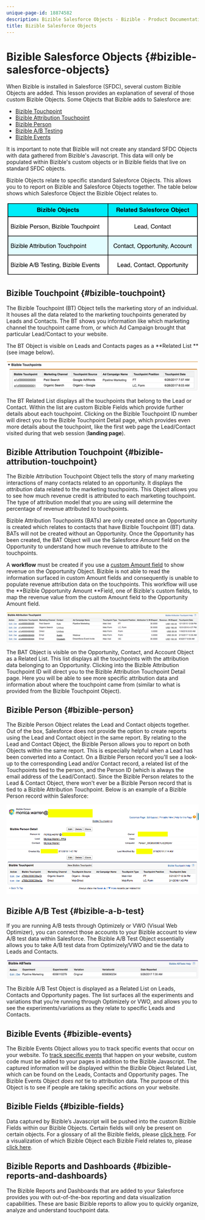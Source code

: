 ```yaml
---
unique-page-id: 18874582
description: Bizible Salesforce Objects - Bizible - Product Documentation
title: Bizible Salesforce Objects
---
```


# Bizible Salesforce Objects {#bizible-salesforce-objects}

When Bizible is installed in Salesforce (SFDC), several custom Bizible Objects are added. This lesson provides an explanation of several of those custom Bizible Objects. Some Objects that Bizible adds to Salesforce are:

* [Bizible Touchpoint](#touchpoint)
* [Bizible Attribution Touchpoint](#attribution)
* [Bizible Person](#person)
* [Bizible A/B Testing](#ab)
* [Bizible Events](#events)

It is important to note that Bizible will not create any standard SFDC Objects with data gathered from Bizible's Javascript. This data will only be populated within Bizible's custom objects or in Bizible fields that live on standard SFDC objects.

Bizible Objects relate to specific standard Salesforce Objects. This allows you to to report on Bizible and Salesforce Objects together. The table below shows which Salesforce Object the Bizible Object relates to.

![](assets/1-1.png)

##  Bizible Touchpoint {#bizible-touchpoint}

The Bizible Touchpoint (BT) Object tells the marketing story of an individual. It houses all the data related to the marketing touchpoints generated by Leads and Contacts. The BT shows you information like which marketing channel the touchpoint came from, or which Ad Campaign brought that particular Lead/Contact to your website.

The BT Object is visible on Leads and Contacts pages as a **Related List **(see image below).

![](assets/2-1.png)

The BT Related List displays all the touchpoints that belong to the Lead or Contact. Within the list are custom Bizible Fields which provide further details about each touchpoint. Clicking on the Bizible Touchpoint ID number will direct you to the Bizible Touchpoint Detail page, which provides even more details about the touchpoint, like the first web page the Lead/Contact visited during that web session (**landing page**).

##  Bizible Attribution Touchpoint {#bizible-attribution-touchpoint}

The Bizible Attribution Touchpoint Object tells the story of many marketing interactions of many contacts related to an opportunity. It displays the *attribution* data related to the marketing touchpoints. This Object allows you to see how much revenue credit is attributed to each marketing touchpoint. The type of attribution model that you are using will determine the percentage of revenue attributed to touchpoints.

Bizible Attribution Touchpoints (BATs) are only created once an Opportunity is created which relates to contacts that have Bizible Touchpoint (BT) data. BATs will not be created without an Opportunity. Once the Opportunity has been created, the BAT Object will use the Salesforce *Amount* field on the Opportunity to understand how much revenue to attribute to the touchpoints.

A **workflow** must be created if you use a [custom Amount field](http://docs.marketo.com/x/qQEgAQ) to show revenue on the Opportunity Object. Bizible is not able to read the information surfaced in custom Amount fields and consequently is unable to populate revenue attribution data on the touchpoints. This workflow will use the **Bizible Opportunity Amount **Field, one of Bizible's custom fields, to map the revenue value from the custom Amount field to the Opportunity Amount field.

![](assets/3-1.png)

The BAT Object is visible on the Opportunity, Contact, and Account Object as a Related List. This list displays all the touchpoints with the attribution data belonging to an Opportunity. Clicking into the Bizible Attribution Touchpoint ID will direct you to the Bizible Attribution Touchpoint Detail page. Here you will be able to see more specific attribution data and information about where the touchpoint came from (similar to what is provided from the Bizible Touchpoint Object).

##  Bizible Person {#bizible-person}

The Bizible Person Object relates the Lead and Contact objects together. Out of the box, Salesforce does not provide the option to create reports using the Lead and Contact object in the same report. By relating to the Lead and Contact Object, the Bizible Person allows you to report on both Objects within the same report. This is especially helpful when a Lead has been converted into a Contact. On a Bizible Person record you'll see a look-up to the corresponding Lead and/or Contact record, a related list of the Touchpoints tied to the person, and the Person ID (which is always the email address of the Lead/Contact). Since the Bizible Person relates to the Lead & Contact Object, there won't ever be a Bizible Person record that is tied to a Bizible Attribution Touchpoint. Below is an example of a Bizible Person record within Salesforce:

![](assets/4.png)

##  Bizible A/B Test {#bizible-a-b-test}

If you are running A/B tests through Optimizely or VWO (Visual Web Optimizer), you can connect those accounts to your Bizible account to view A/B test data within Salesforce. The Bizible A/B Test Object essentially allows you to take A/B test data from Optimizely/VWO and tie the data to Leads and Contacts.

![](assets/5.png)

The Bizible A/B Test Object is displayed as a Related List on Leads, Contacts and Opportunity pages. The list surfaces all the experiments and variations that you’re running through Optimizely or VWO, and allows you to see the experiments/variations as they relate to specific Leads and Contacts.

##  Bizible Events {#bizible-events}

The Bizible Events Object allows you to track specific events that occur on your website. To [track specific events](http://docs.marketo.com/x/aAEgAQ) that happen on your website, custom code must be added to your pages in addition to the Bizible Javascript. The captured information will be displayed within the Bizible Object Related List, which can be found on the Leads, Contacts and Opportunity pages. The Bizible Events Object *does not* tie to attribution data. The purpose of this Object is to see if people are taking specific actions on your website.

##  Bizible Fields {#bizible-fields}

Data captured by Bizible’s Javascript will be pushed into the custom Bizible Fields within our Bizible Objects. Certain fields will only be present on certain objects. For a glossary of all the Bizible fields, please [click here](http://docs.marketo.com/x/2gAgAQ). For a visualization of which Bizible Object each Bizible Field relates to, please [click here](http://docs.marketo.com/x/2AAgAQ).

##  Bizible Reports and Dashboards {#bizible-reports-and-dashboards}

The Bizible Reports and Dashboards that are added to your Salesforce provides you with out-of-the-box reporting and data visualization capabilities. These are basic Bizible reports to allow you to quickly organize, analyze and understand touchpoint data.

